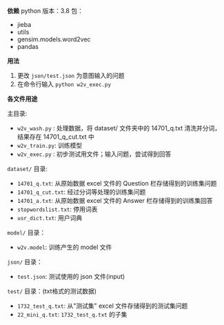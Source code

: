 **依赖**
python 版本：3.8
包：
- jieba
- utils
- gensim.models.word2vec
- pandas

**用法**

1. 更改 `json/test.json` 为意图输入的问题
2. 在命令行输入 `python w2v_exec.py`

**各文件用途**

主目录:
- `w2v_wash.py` : 处理数据，将 dataset/ 文件夹中的 14701_q.txt 清洗并分词，结果存在 14701_q_cut.txt 中
- `w2v_train.py`: 训练模型
- `w2v_exec.py` : 初步测试用文件；输入问题，尝试得到回答

`dataset/` 目录:
- `14701_q.txt`: 从原始数据 excel 文件的 Question 栏存储得到的训练集问题
- `14701_q_cut.txt`: 经过分词等处理的训练集问题
- `14701_a.txt`: 从原始数据 excel 文件的 Answer 栏存储得到的训练集回答
- `stopwordslist.txt`: 停用词表
- `usr_dict.txt`: 用户词典

`model/` 目录：
- `w2v.model`: 训练产生的 model 文件

`json/` 目录：
- `test.json`: 测试使用的 json 文件(input)

`test/` 目录：(txt格式的测试数据)
- `1732_test_q.txt`: 从"测试集" excel 文件存储得到的测试集问题
- `22_mini_q.txt`: `1732_test_q.txt` 的子集